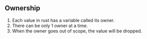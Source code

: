 ## Ownership

1. Each value in rust has a variable called its owner.
2. There can be only 1 owner at a time.
3. When the owner goes out of scope, the value will be dropped.
